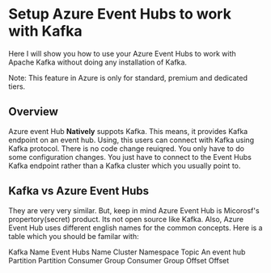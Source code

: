 # Setup Azure Event Hubs to work with Kafka

Here I will show you how to use your Azure Event Hubs to work with Apache Kafka without doing any installation of Kafka.

Note: This feature in Azure is only for standard, premium and dedicated tiers.

## Overview

Azure event Hub **Natively** suppots Kafka. This means, it provides Kafka endpoint on an event hub. Using, this users can connect with Kafka using Kafka protocol. There is no code change reuiqred. You only have to do some configuration changes. You just have to connect to the Event Hubs Kafka endpoint rather than a Kafka cluster which you usually point to.

## Kafka vs Azure Event Hubs

They are very very similar. But, keep in mind Azure Event Hub is Micorosf's propertory(secret) product. Its not open source like Kafka. Also, Azure Event Hub uses different english names for the common concepts. Here is a table which you should be familar with:

Kafka Name	Event Hubs Name
Cluster	Namespace
Topic	An event hub
Partition	Partition
Consumer Group	Consumer Group
Offset	Offset

